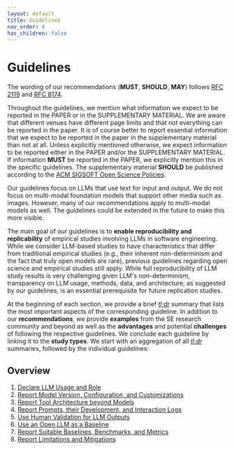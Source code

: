 ```yaml
---
layout: default
title: Guidelines
nav_order: 4
has_children: false
---
```


# Guidelines

The wording of our recommendations (**MUST**, **SHOULD**, **MAY**) follows [RFC 2119](https://www.rfc-editor.org/rfc/rfc2119) and [RFC 8174](https://www.rfc-editor.org/rfc/rfc8174).

Throughout the guidelines, we mention what information we expect to be reported in the PAPER or in the SUPPLEMENTARY MATERIAL.
We are aware that different venues have different page limits and that not everything can be reported in the paper.
It is of course better to report essential information that we expect to be reported in the paper in the supplementary material than not at all.
Unless explicitly mentioned otherwise, we expect information to be reported either in the PAPER and/or the SUPPLEMENTARY MATERIAL.
If information **MUST** be reported in the PAPER, we explicitly mention this in the specific guidelines.
The supplementary material **SHOULD** be published according to the [ACM SIGSOFT Open Science Policies](https://zenodo.org/records/10796477).

Our guidelines focus on LLMs that use text for input and output.
We do not focus on multi-modal foundation models that support other media such as images.
However, many of our recommendations apply to multi-modal models as well.
The guidelines could be extended in the future to make this more visible.

The main goal of our guidelines is to **enable reproducibility and replicability** of empirical studies involving LLMs in software engineering.
While we consider LLM-based studies to have characteristics that differ from traditional empirical studies (e.g., their inherent non-determinism and the fact that truly open models are rare), previous guidelines regarding open science and  empirical studies still apply.
While full reproducibility of LLM study results is very challenging given LLM's non-determinism, transparency on LLM usage, methods, data, and architecture, as suggested by our guidelines, is an essential prerequisite for future replication studies.

At the beginning of each section, we provide a brief <u><em>tl;dr</em></u> summary that lists the most important aspects of the corresponding guideline.
In addition to our **recommendations**, we provide **examples** from the SE research community and beyond as well as the **advantages** and potential **challenges** of following the respective guidelines.
We conclude each guideline by linking it to the **study types**.
We start with an aggregation of all <u><em>tl;dr</em></u> summaries, followed by the individual guidelines:

## Overview

1. [Declare LLM Usage and Role](#declare-llm-usage-and-role)
2. [Report Model Version, Configuration, and Customizations](#report-model-version-configuration-and-customizations)
3. [Report Tool Architecture beyond Models](#report-tool-architecture-beyond-models)
4. [Report Prompts, their Development, and Interaction Logs](#report-prompts-their-development-and-interaction-logs)
5. [Use Human Validation for LLM Outputs](#use-human-validation-for-llm-outputs)
6. [Use an Open LLM as a Baseline](#use-an-open-llm-as-a-baseline)
7. [Report Suitable Baselines, Benchmarks, and Metrics](#report-suitable-baselines-benchmarks-and-metrics)
8. [Report Limitations and Mitigations](#report-limitations-and-mitigations)

